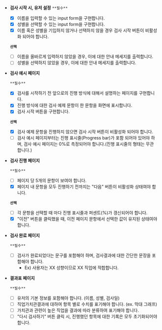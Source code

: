 - **검사 시작 시, 유저 설정**
    `**필수**`
     
    - [x] 이름을 입력할 수 있는 input form을 구현합니다.    
    - [X] 성별을 선택할 수 있는 input form을 구현합니다.    
    - [x] 이름 혹은 성별을 기입하지 않거나 선택하지 않을 경우 검사 시작 버튼이 비활성화 되어야 합니다.    
    
    **`선택`** 
    
    - [ ] 이름을 올바르게 입력하지 않았을 경우, 이에 대한 안내 메세지를 출력합니다.     
    - [ ] 성별을 선택하지 않았을 경우, 이에 대한 안내 메세지를 출력합니다.
- **검사 예시 페이지**
    
    `**필수**`
    
    - [x] 검사를 시작하기 전 앞으로의 진행 방식에 대해서 설명하는 페이지를 구현합니다.        
    - [x] 진행 방식에 대한 검사 예제 문항이 한 문항을 화면에 표시합니다.        
    - [x] 검사 시작 버튼을 구현합니다.        
    
    **`선택`** 
    
    - [x] 검사 예제 문항을 진행하지 않으면 검사 시작 버튼이 비활성화 되어야 합니다.         
    - [ ] 검사 예시 페이지부터는 진행 표시줄(Progress bar)가 포함 되어야 있어야 하며, 검사 예시 페이지는 0%로 측정되어야 합니다.(진행 표시줄의 형태는 무관합니다.)     
- **검사 진행 페이지**
    
    `**필수**`
    
    - [ ] 페이지 당 5개의 문항이 보여야 합니다.     
    - [x] 페이지 내 문항을 모두 진행하기 전까지는 "다음" 버튼이 비활성화 상태여야 합니다.     
    
    **`선택`** 
    
    - [ ] 각 문항을 선택할 때 마다 진행 표시줄과 퍼센트(%)가 갱신되어야 합니다.       
    - [x] "이전" 버튼을 클릭했을 때, 이전 페이지 문항에서 선택한 값이 유지된 상태여야 합니다.       
- **검사 완료 페이지**
    
    `**필수**`
    
    - [ ] 검사가 완료되었다는 문구를 포함해야 하며, 검사결과에 대한 간단한 문장을 포함해야 합니다.        
        - Ex) 사용자는 XX 성향이므로 XX 직업에 적합합니다.  
- **결과표 페이지**
    
    `**필수**`
    
    - [ ] 유저의 기본 정보를 포함해야 합니다. (이름, 성별, 검사일)      
    - [ ] 직업가치관결과에 대하여 항목 별로 수치를 표기해야 합니다. (ex. 막대 그래프)       
    - [ ] 가치관과 관련이 높은 직업을 결과에 따라 분류하여 표기해야 합니다.     
    - [ ] "다시 검사하기" 버튼 클릭 시, 진행했던 항목에 대한 기록은 모두 초기화되어야 합니다.      
